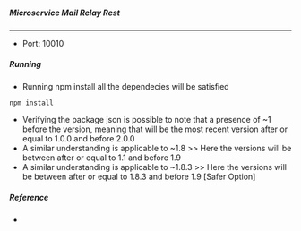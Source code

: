 ##### Microservice Mail Relay Rest
-------
- Port: 10010

##### Running
- Running npm install all the dependecies will be satisfied 
```shell
npm install
```
- Verifying the package json is possible to note that a presence of ~1 before the version, meaning that will be the most recent version after or equal to 1.0.0 and before 2.0.0
- A similar understanding is applicable to ~1.8 >> Here the versions will be between after or equal to 1.1 and before 1.9
- A similar understanding is applicable to ~1.8.3 >> Here the versions will be between after or equal to 1.8.3 and before 1.9 [Safer Option]

##### Reference
-
